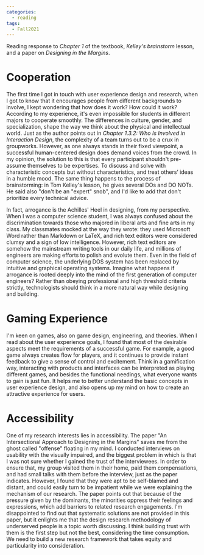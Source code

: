 ```yaml
---
categories: 
  - reading
tags:
  - Fall2021
---
```


Reading response to *Chapter 1* of the textbook, *Kelley's brainstorm* lesson, and a paper on *Designing in the Margins*.

# Cooperation

The first time I got in touch with user experience design and research, when I got to know that it encourages people from different backgrounds to involve, I kept wondering that how does it work? How could it work? According to my experience, it's even impossible for students in different majors to cooperate smoothly. The differences in culture, gender, and specialization, shape the way we think about the physical and intellectual world. Just as the author points out in *Chapter 1.3.2: Who Is Involved in Interaction Design*, the complexity of a team turns out to be a crux in groupworks. However, as one always stands in their fixed viewpoint, a successful human-centered design does demand voices from the crowd. In my opinion, the solution to this is that every participant shouldn't pre-assume themselves to be expertises. To discuss and solve with characteristic concepts but without characteristics, and treat others’ ideas in a humble mood. The same thing happens to the process of brainstorming: in Tom Kelley's lesson, he gives several DOs and DO NOTs. He said also "don't be an "expert" snob", and I'd like to add that don't prioritize every technical advice.

In fact, arrogance is the Achilles' Heel in designing, from my perspective. When I was a computer science student, I was always confused about the discrimination towards those who majored in liberal arts and fine arts in my class. My classmates mocked at the way they wrote: they used Microsoft Word rather than Markdown or LaTeX, and rich text editors were considered clumsy and a sign of low intelligence. However, rich text editors are somehow the mainstream writing tools in our daily life, and millions of engineers are making efforts to polish and evolute them. Even in the field of computer science, the underlying DOS system has been replaced by intuitive and graphical operating systems. Imagine what happens if arrogance is rooted deeply into the mind of the first generation of computer engineers? Rather than obeying professional and high threshold criteria strictly, technologists should think in a more natural way while designing and building.

# Gaming Experience

I'm keen on games, also on game design, engineering, and theories. When I read about the user experience goals, I found that most of the desirable aspects meet the requirements of a successful game. For example, a good game always creates flow for players, and it continues to provide instant feedback to give a sense of control and excitement. Think in a gamification way, interacting with products and interfaces can be interpreted as playing different games, and besides the functional needings, what everyone wants to gain is just fun. It helps me to better understand the basic concepts in user experience design, and also opens up my mind on how to create an attractive experience for users.

# Accessibility

One of my research interests lies in accessibility. The paper "An Intersectional Approach to Designing in the Margins" saves me from the ghost called "offense" floating in my mind. I conducted interviews on usability with the visually impaired, and the biggest problem in which is that I was not sure whether I gained the trust of the interviewees. In order to ensure that, my group visited them in their home, paid them compensations, and had small talks with them before the interview, just as the paper indicates. However, I found that they were apt to be self-blamed and distant, and could easily turn to be impatient while we were explaining the mechanism of our research. The paper points out that because of the pressure given by the dominants, the minorities oppress their feelings and expressions, which add barriers to related research engagements. I'm disappointed to find out that systematic solutions are not provided in this paper, but it enlights me that the design research methodology of underserved people is a topic worth discussing. I think building trust with them is the first step but not the best, considering the time consumption. We need to build a new research framework that takes equity and particularity into consideration.
